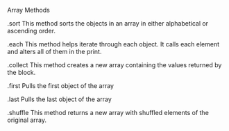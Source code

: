 Array Methods

.sort     This method sorts the objects in an array in either alphabetical or ascending order.

.each     This method helps iterate through each object. It calls each element and alters all of them in the print.

.collect  This method creates a new array containing the values returned by the block.  

.first    Pulls the first object of the array

.last     Pulls the last object of the array

.shuffle  This method returns a new array with shuffled elements of the original array. 

